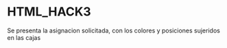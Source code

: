 # HTML_HACK3
Se presenta la asignacion solicitada, con los colores  y posiciones sujeridos en las cajas

